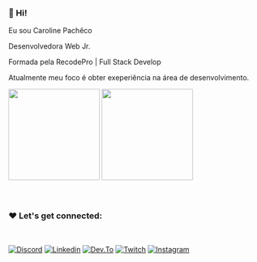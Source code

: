 ### 💁 Hi!

Eu sou Caroline Pachêco

Desenvolvedora Web Jr.

Formada pela RecodePro | Full Stack Develop

Atualmente meu foco é obter exeperiência na área de desenvolvimento.

<div>
  <img height="180em" src="https://github-readme-stats.vercel.app/api?username=carollinepacheco&show_icons=true&theme=tokyonight"/>
  <img height="180em" src="https://github-readme-stats.vercel.app/api/top-langs/?username=carollinepacheco&layout=compact&theme=tokyonight"/>
</div

<br><br>
### ❤️ Let's get connected: 
<br>

[![Discord](https://img.shields.io/badge/Discord-7289DA?style=for-the-badge&logo=discord&logoColor=white)](https://discord.gg/https://discord.gg/9pg8BR75zy)
[![Linkedin](https://img.shields.io/badge/LinkedIn-0077B5?style=for-the-badge&logo=linkedin&logoColor=white)](https://www.linkedin.com/in/karollinepacheco/) 
[![Dev.To](https://img.shields.io/badge/dev.to-0A0A0A?style=for-the-badge&logo=devdotto&logoColor=white)](https://dev.to/carollinepacheco)
[![Twitch](https://img.shields.io/badge/Twitch-9146FF?style=for-the-badge&logo=twitch&logoColor=white)](https://www.twitch.tv/kroldev)
[![Instagram](https://img.shields.io/badge/Instagram-E4405F?style=for-the-badge&logo=instagram&logoColor=white)](https://www.instagram.com/krolline_pacheco/) 
